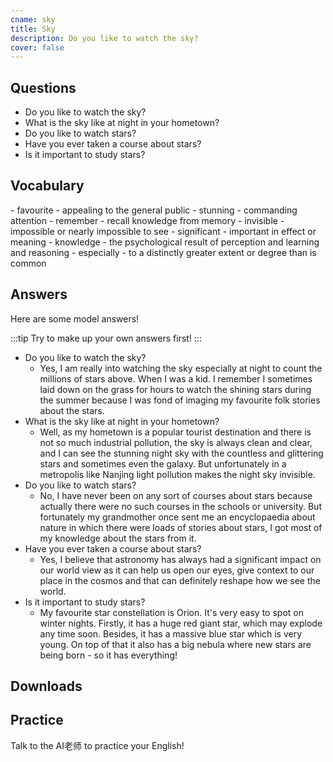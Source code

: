 ```yaml
---
cname: sky
title: Sky
description: Do you like to watch the sky?
cover: false
---
```

<banner></banner>

## Questions

- Do you like to watch the sky?
- What is the sky like at night in your hometown?
- Do you like to watch stars?
- Have you ever taken a course about stars?
- Is it important to study stars?

## Vocabulary

<vocab-list>
- favourite
  - appealing to the general public
- stunning
  - commanding attention
- remember
  - recall knowledge from memory
- invisible
  - impossible or nearly impossible to see
- significant
  - important in effect or meaning
- knowledge
  - the psychological result of perception and learning and reasoning  
- especially
  - to a distinctly greater extent or degree than is common

<!-- blank -->

</vocab-list>

## Answers
Here are some model answers!

:::tip
Try to make up your own answers first!
:::

- Do you like to watch the sky?
  - Yes, I am really into watching the sky especially at night to count the millions of stars above. When I was a kid. I remember I sometimes laid down on the grass for hours to watch the shining stars during the summer because I was fond of imaging my favourite folk stories about the stars.
- What is the sky like at night in your hometown?
  - Well, as my hometown is a popular tourist destination and there is not so much industrial pollution, the sky is always clean and clear, and I can see the stunning night sky with the countless and glittering stars and sometimes even the galaxy. But unfortunately in a metropolis like Nanjing light pollution makes the night sky invisible.
- Do you like to watch stars?
  - No, I have never been on any sort of courses about stars because actually there were no such courses in the schools or university. But fortunately my grandmother once sent me an encyclopaedia about nature in which there were loads of stories about stars, I got most of my knowledge about the stars from it.
- Have you ever taken a course about stars?
  - Yes, I believe that astronomy has always had a significant impact on our world view as it can help us open our eyes, give context to our place in the cosmos and that can definitely reshape how we see the world.
- Is it important to study stars?
  - My favourite star constellation is Orion. It&#39;s very easy to spot on winter nights. Firstly, it has a huge red giant star, which may explode any time soon. Besides, it has a massive blue star which is very young. On top of that it also has a big nebula where new stars are being born - so it has everything!

## Downloads
<downloads></downloads>

## Practice
Talk to the AI老师 to practice your English!
<qrfooter></qrfooter>




